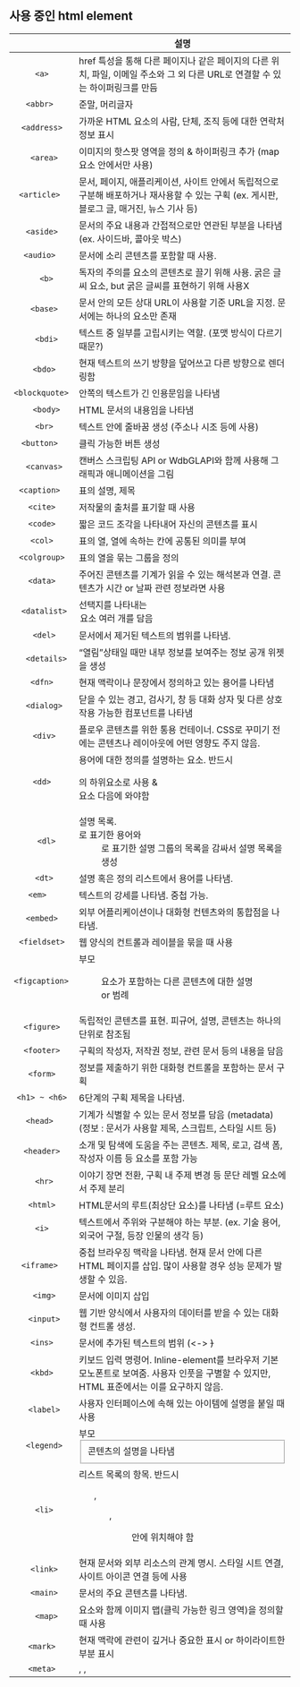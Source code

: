 ## 사용 중인 html element



|      <tag>      | 설명                                                         |
| :-------------: | ------------------------------------------------------------ |
|     ` <a> `     | href 특성을 통해 다른 페이지나 같은 페이지의 다른 위치, 파일, 이메일 주소와 그 외 다른 URL로 연결할 수 있는 하이퍼링크를 만듬 |
|   ` <abbr>  `   | 준말, 머리글자                                               |
|   `<address>`   | 가까운 HTML 요소의 사람, 단체, 조직 등에 대한 연락처 정보 표시 |
|   `  <area> `   | 이미지의 핫스팟 영역을 정의 & 하이퍼링크 추가 (map 요소 안에서만 사용) |
|  `<article> `   | 문서, 페이지, 애플리케이션, 사이트 안에서 독립적으로 구분해 배포하거나 재사용할 수 있는 구획 (ex.  게시판, 블로그 글, 매거진, 뉴스 기사 등) |
|   ` <aside> `   | 문서의 주요 내용과 간접적으로만 연관된 부분을 나타냄 (ex. 사이드바, 콜아웃 박스) |
|  ` <audio>  `   | 문서에 소리 콘텐츠를 포함할 때 사용.                         |
|     `  <b>`     | 독자의 주의를 요소의 콘텐츠로 끌기 위해 사용.   굵은 글씨 요소, but 굵은 글씨를 표현하기 위해 사용X |
|   `  <base> `   | 문서 안의 모든 상대 URL이 사용할 기준 URL을  지정. 문서에는 하나의 <base>요소만 존재 |
|    `  <bdi>`    | 텍스트 중 일부를 고립시키는 역할. (포맷 방식이 다르기 때문?) |
|   `  <bdo> `    | 현재 텍스트의 쓰기 방향을 덮어쓰고 다른 방향으로 렌더링함    |
| `<blockquote> ` | 안쪽의 텍스트가 긴 인용문임을 나타냄                         |
|   `  <body>`    | HTML 문서의 내용임을 나타냄                                  |
|     ` <br>`     | 텍스트 안에 줄바꿈 생성 (주소나 시조 등에 사용)              |
|   `<button> `   | 클릭 가능한 버튼 생성                                        |
|  `  <canvas> `  | 캔버스 스크립팅 API or WdbGLAPI와 함께 사용해 그래픽과 애니메이션을 그림 |
|  `<caption> `   | 표의 설명, 제목                                              |
|  `  <cite>  `   | 저작물의 출처를 표기할 때 사용                               |
|   ` <code> `    | 짧은 코드 조각을 나타내어 자신의 콘텐츠를 표시               |
|   `  <col>  `   | 표의 열, 열에 속하는 칸에 공통된 의미를 부여                 |
| ` <colgroup> `  | 표의 열을 묶는 그룹을 정의                                   |
|    `<data>`     | 주어진 콘텐츠를 기계가 읽을 수 있는 해석본과 연결. 콘텐츠가 시간 or 날짜 관련 정보라면 <time> 사용 |
| `  <datalist> ` | 선택지를 나타내는 <option>요소 여러 개를 담음                |
|   `  <del> `    | 문서에서 제거된 텍스트의 범위를 나타냄.                      |
|  `  <details>`  | “열림”상태일 때만 내부 정보를 보여주는  정보 공개 위젯을 생성 |
|    ` <dfn> `    | 현재 맥락이나 문장에서 정의하고 있는 용어를 나타냄           |
|  `  <dialog> `  | 닫을 수 있는 경고, 검사기, 창 등 대화  상자 및 다른 상호작용 가능한 컴포넌트를 나타냄 |
|   `  <div> `    | 플로우 콘텐츠를 위한 통용 컨테이너. CSS로 꾸미기 전에는 콘텐츠나 레이아웃에 어떤  영향도 주지 않음. |
|    ` <dd> `     | 용어에 대한 정의를 설명하는 요소. 반드시  <dl>의 하위요소로 사용 & <dt> 요소 다음에 와야함 |
|    `  <dl>`     | 설명 목록. <dt>로 표기한 용어와 <dd>로  표기한 설명 그룹의 목록을 감싸서 설명 목록을 생성 |
|    `  <dt> `    | 설명 혹은 정의 리스트에서 용어를 나타냄.                     |
|    `<em>  `     | 텍스트의 강세를 나타냄. 중첩 가능.                           |
|   ` <embed> `   | 외부 어플리케이션이나 대화형 컨텐츠와의 통합점을 나타냄.     |
| ` <fieldset> `  | 웹 양식의 컨트롤과 레이블을 묶을 때 사용                     |
| `<figcaption> ` | 부모 <figure>요소가 포함하는 다른 콘텐츠에 대한 설명 or 범례 |
|   `<figure>`    | 독립적인 콘텐츠를 표현. 피규어, 설명, 콘텐츠는 하나의 단위로 참조됨 |
|  ` <footer> `   | 구획의 작성자, 저작권 정보, 관련 문서  등의 내용을 담음      |
|   ` <form> `    | 정보를 제출하기 위한 대화형 컨트롤을 포함하는 문서 구획      |
|  `<h1> ~ <h6>`  | 6단계의 구획 제목을 나타냄.                                  |
|   ` <head>  `   | 기계가 식별할 수 있는 문서 정보를 담음 (metadata) (정보 : 문서가 사용할 제목, 스크립트,  스타일 시트 등) |
|  ` <header> `   | 소개 및 탐색에 도움을 주는 콘텐츠. 제목, 로고, 검색 폼, 작성자 이름 등 요소를 포함 가능 |
|    `  <hr> `    | 이야기 장면 전환, 구획 내 주제 변경 등 문단 레벨 요소에서 주제 분리 |
|  `  <html>  `   | HTML문서의 루트(최상단 요소)를 나타냄 (=루트 요소)           |
|    `  <i>  `    | 텍스트에서 주위와 구분해야 하는 부분. (ex. 기술 용어, 외국어 구절, 등장 인물의 생각 등) |
|   `<iframe> `   | 중첩 브라우징 맥락을 나타냄. 현재 문서 안에 다른 HTML 페이지를 삽입. 많이 사용할 경우 성능 문제가 발생할 수  있음. |
|    ` <img>`     | 문서에 이미지 삽입                                           |
|  `  <input> `   | 웹 기반 양식에서 사용자의 데이터를 받을 수 있는 대화형 컨트롤 생성. |
|   `  <ins>  `   | 문서에 추가된 텍스트의 범위 (<-> <del>)                      |
|   `  <kbd>  `   | 키보드 입력 명령어. Inline-element를 브라우저 기본 모노폰트로 보여줌. 사용자 인풋을 구별할 수 있지만, HTML 표준에서는 이를 요구하지  않음. |
|   ` <label>`    | 사용자 인터페이스에 속해 있는 아이템에 설명을 붙일 때 사용   |
|  `  <legend> `  | 부모 <fieldset> 콘텐츠의 설명을 나타냄                       |
|    `  <li> `    | 리스트 목록의 항목. 반드시 <ol>,  <ul>, <menu>안에 위치해야 함 |
|   `  <link> `   | 현재 문서와 외부 리소스의 관계 명시. 스타일 시트 연결, 사이트 아이콘 연결 등에 사용 |
|   `  <main> `   | 문서의 주요 콘텐츠를 나타냄.                                 |
|    `  <map>`    | 요소와 함께 이미지 맵(클릭 가능한 링크 영역)을  정의할 때 사용 |
|   ` <mark> `    | 현재 맥락에 관련이 깊거나 중요한 표시 or 하이라이트한 부분 표시 |
|    `<meta>`     | <base>, <link>, <script>,  <title>과 같은 다른 메타관련 요소로 나타낼 수 없는 메타데이터를 나타냄 |
|   ` <meter> `   | 특정 범위 내에서 스칼라 값, 백분율 값을 나타냄               |
|   ` <nav>  `    | 문서의 부분 중 현재 페이지 내 or 다른 페이지로의 링크를 보여주는 구획을 나타냄. (ex. 목차, 메뉴, 색인) |
|  `<noscript>`   | 페이지의 스크립트 유형을 지원하지 않거나, 브라우저가 스크립트를 비활성화한 경우 보여줄  HTML 구획을 정의 |
|   `<object> `   | 이미지나 중첩된 브라우저 컨텍스트, 플러그인에 의해 다뤄질 수 있는 리소스같은 외부  리소스를 나타냄 |
|    `  <ol> `    | 정렬된 목록 (숫자로 표현)                                    |
| ` <optgroup> `  | <select>요소의  <option>을 묶을 수 있음                      |
|  ` <option> `   | <select>, <optgroup>, <datalist> 요소의  항목을 정의. <option>을 사용해 팝업 메뉴 등 목록에서 하나의 항목을 나타낼 수  있음. |
| `  <output>  `  | 계산한 결과값이나 사용자의 행동의 결과를 보여줌              |
|    `  <p>  `    | 하나의 문단.                                                 |
|  ` <param>  `   | <object> 요소의 매개변수를 정의                              |
|    ` <pre> `    | 미리 서식을 지정한 텍스트를 나타냄. HTML에 작성한 내용 그대로 표현됨. |
| `  <picture>  ` | <source>요소와  <img>요소를 포함하여 다양한 화면에 대한 대체 이미지 버전을 제공 |
| `  <progress>`  | 작업의 완료 정도를 나타냄.                                   |
|     ` <q> `     | 둘러싼 텍스트가 짧은 인라인 인용문임을 나타냄. 줄바꿈이 없는 짧은 경우에 사용. 긴 인용문은 <blockquote> 사용 |
|   `  <rb>  `    | <ruby> 주석을 적용하려는 글자를 나눌 때 사용                 |
|    ` <rp>  `    | 루비 주석을 지원하지 않는 겨우 보여줄 괄호를 제공할 때 사용  |
|    `  <rt>`     | 루비 주석에서 발음, 번역 등을 나타내는 텍스트 부분 지정      |
|   `  <rtc>  `   | <rb>요소가 표시하는 ns자의  의미에 대한 주석을 나타냄.       |
|   `<ruby>  `    | 루비주석 (동아시아 문자의 발음을 표기할 때 사용)             |
|     `<s> `      | 글자에 취소선 그림 (상황에 따라 <s>  대신 <del>과 <ins>요소를  사용) |
|   `  <samp> `   | 컴퓨터 프로그램의 출력 예시 (or 인용문)                      |
|  `<script>  `   | 실행 가능한 코드를 문서에 포함하거나 참조할 때 사용          |
|   `<select> `   | 옵션 메뉴를 제공하는 컨트롤                                  |
|   ` <slot>  `   | 웹 컴포넌트 사용자가 자신만의 마크업으로 채워 별도의 DOM트리를 생성하고, 컴포넌트와 함께 표현할 수 있는 웹 컴포넌트 내부의 플레이스홀더 |
|  `  <small> `   | 덧붙이는 글이나, 저작권과 법률 표기 등의 작은 텍스트         |
|   `  <span> `   | 구문 콘텐츠를 위한 통용 인라인 컨테이너. 본질적으로 아무것도 나타내지 않음. Style을 적용할 때 or lang등 어떤 특성의 값을 서로  공유하는 요소를 묶을 때 사용. 적절한 의미를 가진 다른 요소가 없을 때에만 사용 |
|  ` <strong> `   | 중요하거나 긴급한 콘텐츠를 표시                              |
|   `  <style>`   | 문서나 문서 일부에 대한 스타일 정보                          |
|    ` <sub> `    | 활자 배치를 아래 첨자로 해야 하는 인라인 텍스트 지정         |
|  ` <summary>`   | 요소의 표제나 범례, 요약 등을 위해 사용. 머릿글로  표시됨    |
|    `  <sup>`    | 활자 배치를 위 첨자로 해야 하는 인라인 텍스트 지정           |
|  `  <table>  `  | 행 / 열 표 나타냄                                            |
|    `<tbody>`    | 표의 여러 행<tr>을 묶어서 표 본문을 나타냄                   |
|    ` <td> `     | 데이터를 포함하는 표의 셀 정의                               |
| `  <template>`  | 페이지를 불러온 순간 즉시 그려지지는 않지만, 이후  JS를 사용해 인스턴스를 생성할 수 있는 HTML 코드를 담을 방법을 제공함. |
| `  <textarea> ` | 여러 줄을 쓸 수 있는 text box 제공                           |
|    `  <th> `    | 표의 머릿글이 되는 칸을 지정                                 |
|  `  <thead> `   | 표의 열 제목으로 구성된 행의 집합                            |
|  `  <tfoot>  `  | 합계등의 표에서 각 행들을 요약하는 열들을 정의한다.          |
|   `<time>  `    | 시간의 특정 지점 또는 구간. (검색 결과 or 알림  등 기능 구현) |
|  `  <title> `   | 브라우저의 제목 표시줄이나 페이지 탭에 보이는 문서 제목을 정의 |
|   `  <tr>  `    | 표 셀의 가로줄                                               |
|  ` <track>  `   | 미디어 요소<audio>, <video>의 자식으로서, 자막 등 시간별 텍스트 트랙을 지정. |
|   `  <ul>  `    | 정렬되지 않은 목록                                           |
|   `  <var>  `   | 수학 표현 또는 프로그래밍에서 변수의 이름을 나타냄           |
|  `  <video>  `  | 비디오를 재생할 수 있는 미디어 플레이어를 문서에 삽입.       |
|     `<wbr>`     | 현재 요소의 줄 바꿈 규칙을 무시하고 브라우저가 줄을 바꿀 수 있는 위치를 나타냄 |

 

### 사용할 수 있지만, 권장하지 않는 html element

| <tag>       | 설명           |
| ----------- | -------------- |
| <acronym>   | <abbr> 사용    |
| <applet>    |                |
| <blink>     |                |
| <big>       | Font-size 사용 |
| <center>    |                |
| <frame>     |                |
| <frameset>  | <iframe> 사용  |
| <isindex>   |                |
| <keygen>    |                |
| <marquee>   |                |
| <plaintext> |                |
| <shadow>    |                |
| <tt>        | <span> 사용    |

 

### 사용할 수 없는 html element  (삭제된 element)

| <tag>      | 설명              |
| ---------- | ----------------- |
| <bgsound>  | <audio> 사용      |
| <big>      | Font-size 사용    |
| <font>     |                   |
| <dir>      |                   |
| <hgroup>   |                   |
| <listing>  |                   |
| <nobr>     |                   |
| <noframes> | <iframe> 사용     |
| <spacer>   |                   |
| <strike>   | <del> <s> 사용    |
| <xmp>      | <pre> <code> 사용 |

 